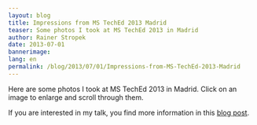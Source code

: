 ```yaml
---
layout: blog
title: Impressions from MS TechEd 2013 Madrid
teaser: Some photos I took at MS TechEd 2013 in Madrid
author: Rainer Stropek
date: 2013-07-01
bannerimage: 
lang: en
permalink: /blog/2013/07/01/Impressions-from-MS-TechEd-2013-Madrid
---
```


<p xmlns="http://www.w3.org/1999/xhtml">Here are some photos I took at MS TechEd 2013 in Madrid. Click on an image to enlarge and scroll through them.</p><p xmlns="http://www.w3.org/1999/xhtml">If you are interested in my talk, you find more information in this <a href="http://www.software-architects.com/devblog/2013/06/26/MS-TechEd-2013-Talk-Continuous-Integration-with-Team-Foundation-Services-and-Windows-Azure-Websites" target="_blank">blog post</a>.</p><f:function name="Composite.Media.ImageGallery.Slimbox2" xmlns:f="http://www.composite.net/ns/function/1.0">
  <f:param name="MediaFolder" value="MediaArchive:50a297ed-8600-47b1-9f3f-5e103e9f24d8" xmlns:f="http://www.composite.net/ns/function/1.0" />
  <f:param name="ThumbnailMaxWidth" value="213" xmlns:f="http://www.composite.net/ns/function/1.0" />
  <f:param name="ThumbnailMaxHeight" value="142" xmlns:f="http://www.composite.net/ns/function/1.0" />
  <f:param name="ImageMaxWidth" value="640" xmlns:f="http://www.composite.net/ns/function/1.0" />
  <f:param name="ImageMaxHeight" value="427" xmlns:f="http://www.composite.net/ns/function/1.0" />
</f:function>